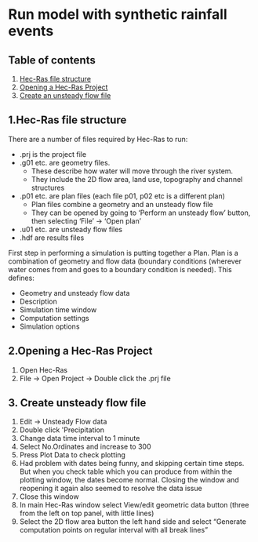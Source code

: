 # Run model with synthetic rainfall events

## Table of contents

1. [ Hec-Ras file structure](#filestructure)  
2. [ Opening a Hec-Ras Project](#openproject)
3. [ Create an unsteady flow file](#unsteadyflow)

<a name="filestructure"></a>
## 1.Hec-Ras file structure

There are a number of files required by Hec-Ras to run:
*	.prj is the project file
* .g01 etc. are geometry files.
	* These describe how water will move through the river system. 
  	* They include the 2D flow area, land use, topography and channel structures
* .p01 etc. are plan files (each file p01, p02 etc is a different plan)
	* Plan files combine a geometry and an unsteady flow file
	* They can be opened by going to ‘Perform an unsteady flow’ button, then selecting ‘File’ -> ‘Open plan’
*	.u01 etc. are unsteady flow files 
*	.hdf are results files

First step in performing a simulation is putting together a Plan.  Plan is a combination of geometry and flow data (boundary conditions (wherever water comes from and goes to a boundary condition is needed). This defines:
*	Geometry and unsteady flow data
*	Description
*	Simulation time window
*	Computation settings
*	Simulation options

<a name="openproject"></a>
## 2.Opening a Hec-Ras Project

1. Open Hec-Ras 
2. File -> Open Project -> Double click the .prj file

<a name="unsteadyflow"></a>
## 3. Create unsteady flow file

1. Edit -> Unsteady Flow data 
2. Double click 'Precipitation
3. Change data time interval to 1 minute
4. Select No.Ordinates and increase to 300
5. Press Plot Data to check plotting
6. Had problem with dates being funny, and skipping certain time steps. But when you check table which you can produce from within the plotting window, the dates become normal. Closing the window and reopening it again also seemed to resolve the data issue
7. Close this window
8. In main Hec-Ras window select View/edit geometric data button (three from the left on top panel, with little lines)
9. Select the 2D flow area button the left hand side and select “Generate computation points on regular interval with all break lines”
                                                                                                                         
